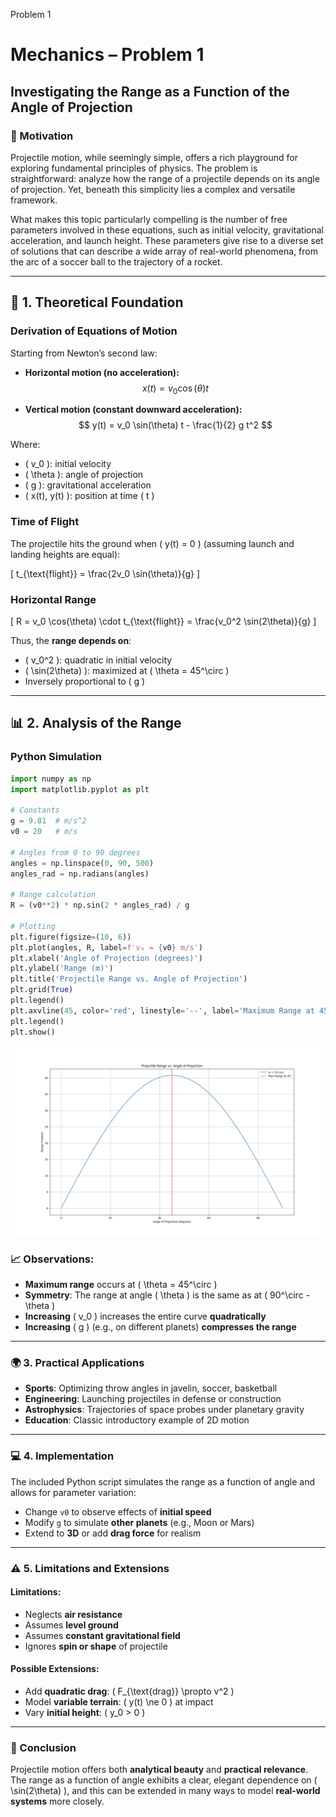 Problem 1
# Mechanics – Problem 1  
## Investigating the Range as a Function of the Angle of Projection

### 📌 Motivation
Projectile motion, while seemingly simple, offers a rich playground for exploring fundamental principles of physics. The problem is straightforward: analyze how the range of a projectile depends on its angle of projection. Yet, beneath this simplicity lies a complex and versatile framework.

What makes this topic particularly compelling is the number of free parameters involved in these equations, such as initial velocity, gravitational acceleration, and launch height. These parameters give rise to a diverse set of solutions that can describe a wide array of real-world phenomena, from the arc of a soccer ball to the trajectory of a rocket.

---

## 🧠 1. Theoretical Foundation

### Derivation of Equations of Motion

Starting from Newton’s second law:

- **Horizontal motion (no acceleration):**  
  $$
  x(t) = v_0 \cos(\theta) t
  $$

- **Vertical motion (constant downward acceleration):**  
  $$
  y(t) = v_0 \sin(\theta) t - \frac{1}{2} g t^2
  $$

Where:
- \( v_0 \): initial velocity  
- \( \theta \): angle of projection  
- \( g \): gravitational acceleration  
- \( x(t), y(t) \): position at time \( t \)

### Time of Flight

The projectile hits the ground when \( y(t) = 0 \) (assuming launch and landing heights are equal):

\[
t_{\text{flight}} = \frac{2v_0 \sin(\theta)}{g}
\]

### Horizontal Range

\[
R = v_0 \cos(\theta) \cdot t_{\text{flight}} = \frac{v_0^2 \sin(2\theta)}{g}
\]

Thus, the **range depends on**:
- \( v_0^2 \): quadratic in initial velocity
- \( \sin(2\theta) \): maximized at \( \theta = 45^\circ \)
- Inversely proportional to \( g \)

---

## 📊 2. Analysis of the Range

### Python Simulation
```python
import numpy as np
import matplotlib.pyplot as plt

# Constants
g = 9.81  # m/s^2
v0 = 20   # m/s

# Angles from 0 to 90 degrees
angles = np.linspace(0, 90, 500)
angles_rad = np.radians(angles)

# Range calculation
R = (v0**2) * np.sin(2 * angles_rad) / g

# Plotting
plt.figure(figsize=(10, 6))
plt.plot(angles, R, label=f'v₀ = {v0} m/s')
plt.xlabel('Angle of Projection (degrees)')
plt.ylabel('Range (m)')
plt.title('Projectile Range vs. Angle of Projection')
plt.grid(True)
plt.legend()
plt.axvline(45, color='red', linestyle='--', label='Maximum Range at 45°')
plt.legend()
plt.show()
```
![alt text](Figure_1.png)



### 📈 Observations:

- **Maximum range** occurs at \( \theta = 45^\circ \)
- **Symmetry**: The range at angle \( \theta \) is the same as at \( 90^\circ - \theta \)
- **Increasing** \( v_0 \) increases the entire curve **quadratically**
- **Increasing** \( g \) (e.g., on different planets) **compresses the range**

---

### 🌍 3. Practical Applications

- **Sports**: Optimizing throw angles in javelin, soccer, basketball  
- **Engineering**: Launching projectiles in defense or construction  
- **Astrophysics**: Trajectories of space probes under planetary gravity  
- **Education**: Classic introductory example of 2D motion

---

### 💻 4. Implementation

The included Python script simulates the range as a function of angle and allows for parameter variation:

- Change `v0` to observe effects of **initial speed**
- Modify `g` to simulate **other planets** (e.g., Moon or Mars)
- Extend to **3D** or add **drag force** for realism

---

### ⚠️ 5. Limitations and Extensions

#### Limitations:
- Neglects **air resistance**
- Assumes **level ground**
- Assumes **constant gravitational field**
- Ignores **spin or shape** of projectile

#### Possible Extensions:
- Add **quadratic drag**: \( F_{\text{drag}} \propto v^2 \)
- Model **variable terrain**: \( y(t) \ne 0 \) at impact
- Vary **initial height**: \( y_0 > 0 \)

---

### 📎 Conclusion

Projectile motion offers both **analytical beauty** and **practical relevance**.  
The range as a function of angle exhibits a clear, elegant dependence on \( \sin(2\theta) \), and this can be extended in many ways to model **real-world systems** more closely.



